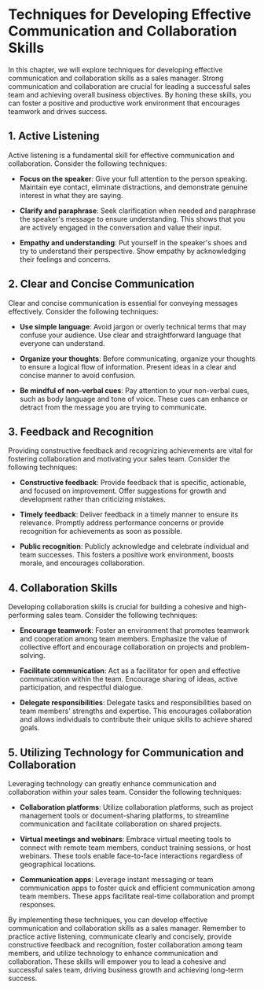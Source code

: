 # Techniques for Developing Effective Communication and Collaboration Skills

In this chapter, we will explore techniques for developing effective communication and collaboration skills as a sales manager. Strong communication and collaboration are crucial for leading a successful sales team and achieving overall business objectives. By honing these skills, you can foster a positive and productive work environment that encourages teamwork and drives success.

## 1\. Active Listening

Active listening is a fundamental skill for effective communication and collaboration. Consider the following techniques:

- **Focus on the speaker**: Give your full attention to the person speaking. Maintain eye contact, eliminate distractions, and demonstrate genuine interest in what they are saying.
    
- **Clarify and paraphrase**: Seek clarification when needed and paraphrase the speaker's message to ensure understanding. This shows that you are actively engaged in the conversation and value their input.
    
- **Empathy and understanding**: Put yourself in the speaker's shoes and try to understand their perspective. Show empathy by acknowledging their feelings and concerns.
    

## 2\. Clear and Concise Communication

Clear and concise communication is essential for conveying messages effectively. Consider the following techniques:

- **Use simple language**: Avoid jargon or overly technical terms that may confuse your audience. Use clear and straightforward language that everyone can understand.
    
- **Organize your thoughts**: Before communicating, organize your thoughts to ensure a logical flow of information. Present ideas in a clear and concise manner to avoid confusion.
    
- **Be mindful of non-verbal cues**: Pay attention to your non-verbal cues, such as body language and tone of voice. These cues can enhance or detract from the message you are trying to communicate.
    

## 3\. Feedback and Recognition

Providing constructive feedback and recognizing achievements are vital for fostering collaboration and motivating your sales team. Consider the following techniques:

- **Constructive feedback**: Provide feedback that is specific, actionable, and focused on improvement. Offer suggestions for growth and development rather than criticizing mistakes.
    
- **Timely feedback**: Deliver feedback in a timely manner to ensure its relevance. Promptly address performance concerns or provide recognition for achievements as soon as possible.
    
- **Public recognition**: Publicly acknowledge and celebrate individual and team successes. This fosters a positive work environment, boosts morale, and encourages collaboration.
    

## 4\. Collaboration Skills

Developing collaboration skills is crucial for building a cohesive and high-performing sales team. Consider the following techniques:

- **Encourage teamwork**: Foster an environment that promotes teamwork and cooperation among team members. Emphasize the value of collective effort and encourage collaboration on projects and problem-solving.
    
- **Facilitate communication**: Act as a facilitator for open and effective communication within the team. Encourage sharing of ideas, active participation, and respectful dialogue.
    
- **Delegate responsibilities**: Delegate tasks and responsibilities based on team members' strengths and expertise. This encourages collaboration and allows individuals to contribute their unique skills to achieve shared goals.
    

## 5\. Utilizing Technology for Communication and Collaboration

Leveraging technology can greatly enhance communication and collaboration within your sales team. Consider the following techniques:

- **Collaboration platforms**: Utilize collaboration platforms, such as project management tools or document-sharing platforms, to streamline communication and facilitate collaboration on shared projects.
    
- **Virtual meetings and webinars**: Embrace virtual meeting tools to connect with remote team members, conduct training sessions, or host webinars. These tools enable face-to-face interactions regardless of geographical locations.
    
- **Communication apps**: Leverage instant messaging or team communication apps to foster quick and efficient communication among team members. These apps facilitate real-time collaboration and prompt responses.
    

By implementing these techniques, you can develop effective communication and collaboration skills as a sales manager. Remember to practice active listening, communicate clearly and concisely, provide constructive feedback and recognition, foster collaboration among team members, and utilize technology to enhance communication and collaboration. These skills will empower you to lead a cohesive and successful sales team, driving business growth and achieving long-term success.
